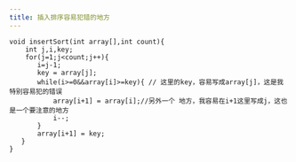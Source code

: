 ```yaml
---
title: 插入排序容易犯错的地方 
---
```




    void insertSort(int array[],int count){
        int j,i,key;
        for(j=1;j<count;j++){
           i=j-1;
           key = array[j];
           while(i>=0&&array[i]>=key){ // 这里的key，容易写成array[j]，这是我特别容易犯的错误
               array[i+1] = array[i];//另外一个 地方，我容易在i+1这里写成j，这也是一个要注意的地方
               i--;
           }
           array[i+1] = key;
       }
    }
    
    
    
